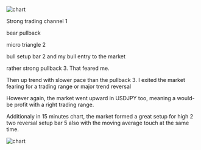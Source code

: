 ![chart](https://raw2.github.com/ryoqun/price-action-analysis/master/2014y02m20d/usdjpy-m5.png "")

Strong trading channel 1

bear pullback

micro triangle 2

bull setup bar 2 and my bull entry to the market

rather strong pullback 3. That feared me.

Then up trend with slower pace than the pullback 3. I exited the market fearing for a trading range or major trend reversal

However again, the market went upward in USDJPY too, meaning a would-be profit with a right trading range.

Additionaly in 15 minutes chart, the market formed a great setup for high 2 two reversal setup bar 5 also with the moving average touch at the same time.

![chart](https://raw2.github.com/ryoqun/price-action-analysis/master/2014y02m20d/usdjpy-m15.png "")
